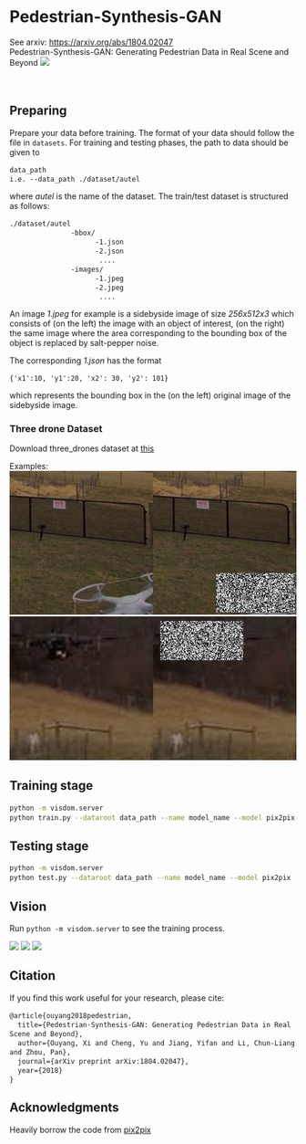 # Pedestrian-Synthesis-GAN
See arxiv: https://arxiv.org/abs/1804.02047
</br>
Pedestrian-Synthesis-GAN: Generating Pedestrian Data in Real Scene and Beyond
<img src="imgs/D.png"></img>
</br></br></br>

## Preparing
Prepare your data before training. The format of your data should follow the file in `datasets`. 
For training and testing phases, the path to data should be given to 
```
data_path 
i.e. --data_path ./dataset/autel 
```
where *autel* is the name of the dataset.
The train/test dataset is structured as follows:
```
./dataset/autel
               -bbox/
                     -1.json
                     -2.json
                      ....
               -images/
                     -1.jpeg
                     -2.jpeg
                      ....
```
An image *1.jpeg* for example is a sidebyside image of size *256x512x3* which consists of (on the left) the image with an object of interest, (on the right) the same image where the area corresponding to the bounding box of the object is replaced by salt-pepper noise. 

The corresponding *1.json* has the format
```
{'x1':10, 'y1':20, 'x2': 30, 'y2': 101}
``` 
which represents the bounding box in the (on the left) original image of the sidebyside image. 

### Three drone Dataset
Download three_drones dataset at [this](https://drive.google.com/file/d/1VP6Koz2xYzYsIVAJsmn0_JhasWuacCCq/view?usp=sharing)

Examples: 
<img src="imgs/autel.jpg"></img>
<img src="imgs/fla_450.jpg"></img>

## Training stage
```bash
python -m visdom.server
python train.py --dataroot data_path --name model_name --model pix2pix --which_model_netG unet_256 --which_direction BtoA --lambda_A 100 --dataset_mode aligned --use_spp --no_lsgan --norm batch
```

## Testing stage
```bash
python -m visdom.server
python test.py --dataroot data_path --name model_name --model pix2pix --which_model_netG unet_256 --which_direction BtoA  --dataset_mode aligned --use_spp --norm batch
```
## Vision
Run `python -m visdom.server` to see the training process.
</br>

<img src="imgs/compare_3line.png"></img>
<img src="imgs/compare_cityscapes_1.png"></img>
<img src="imgs/compare_Tsinghua_1.png"></img>

## Citation
If you find this work useful for your research, please cite:
```
@article{ouyang2018pedestrian,
  title={Pedestrian-Synthesis-GAN: Generating Pedestrian Data in Real Scene and Beyond},
  author={Ouyang, Xi and Cheng, Yu and Jiang, Yifan and Li, Chun-Liang and Zhou, Pan},
  journal={arXiv preprint arXiv:1804.02047},
  year={2018}
}
```

## Acknowledgments
Heavily borrow the code from <a href="https://github.com/junyanz/pytorch-CycleGAN-and-pix2pix">pix2pix</a>


